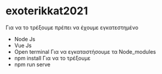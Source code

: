 # exoterikkat2021

Για να το τρέξουμε πρέπει να έχουμε εγκατεστημένο

  - Node Js
  - Vue Js
  - Open terminal
Για να εγκαταστήσουμε τα Node_modules
  - npm install
Για να το τρέξουμε
  - npm run serve
